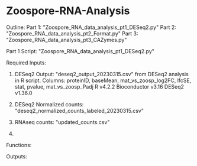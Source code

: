 # Zoospore-RNA-Analysis

Outline:
Part 1: "Zoospore_RNA_data_analysis_pt1_DESeq2.py"
Part 2: "Zoospore_RNA_data_analysis_pt2_Format.py"
Part 3: "Zoospore_RNA_data_analysis_pt3_CAZymes.py"

Part 1
Script: "Zoospore_RNA_data_analysis_pt1_DESeq2.py"

Required Inputs:
1) DESeq2 Output: "deseq2_output_20230315.csv" from DESeq2 analysis in R script.
Columns: proteinID, baseMean, mat_vs_zoosp_log2FC, lfcSE, stat, pvalue, mat_vs_zoosp_Padj
R v4.2.2
Bioconductor v3.16
DESeq2 v1.36.0

2) DESeq2 Normalized counts: "deseq2_normalized_counts_labeled_20230315.csv"

3) RNAseq counts: "updated_counts.csv"

4) 
Functions:

Outputs:
